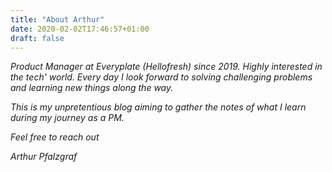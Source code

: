 ```yaml
---
title: "About Arthur"
date: 2020-02-02T17:46:57+01:00
draft: false
---
```


*Product Manager at Everyplate (Hellofresh) since 2019. Highly interested in the tech' world. Every day I look forward to solving challenging problems and learning new things along the way.* 

*This is my unpretentious blog aiming to gather the notes of what I learn during my journey as a PM.* 

*Feel free to reach out*

*Arthur Pfalzgraf*